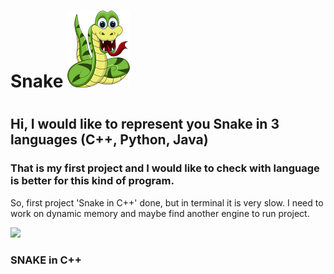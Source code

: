 # Snake ![](https://github.com/Miguel-124/Snake/blob/main/Snake_png.png)
# 
## Hi, I would like to represent you Snake in 3 languages (C++, Python, Java)
### That is my first project and I would like to check with language is better for this kind of program.


So, first project 'Snake in C++' done, but in terminal it is very slow.
I need to work on dynamic memory and maybe find another engine to run project.

![](Snake_C++.gif)
### SNAKE in C++

